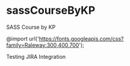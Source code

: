# sassCourseByKP
SASS Course by KP


@import url('https://fonts.googleapis.com/css?family=Raleway:300,400,700');

Testing JIRA Integration